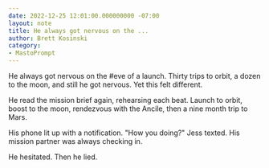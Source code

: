 ```yaml
---
date: 2022-12-25 12:01:00.000000000 -07:00
layout: note
title: He always got nervous on the ...
author: Brett Kosinski
category:
- MastoPrompt
---
```

He always got nervous on the #eve of a launch. Thirty trips to orbit, a dozen to the moon, and still he got nervous. Yet this felt different. 

He read the mission brief again, rehearsing each beat. Launch to orbit, boost to the moon, rendezvous with the Ancile, then a nine month trip to Mars.

His phone lit up with a notification. "How you doing?" Jess texted. His mission partner was always checking in.

He hesitated. Then he lied.